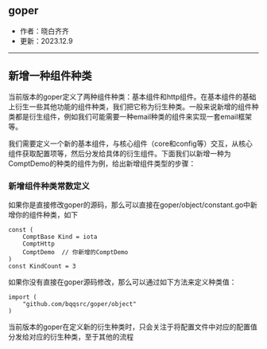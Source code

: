 goper
---

- 作者：晓白齐齐
- 更新：2023.12.9


---
## 新增一种组件种类
当前版本的goper定义了两种组件种类：基本组件和http组件。在基本组件的基础上衍生一些其他功能的组件种类，我们把它称为衍生种类。一般来说新增的组件种类都是衍生组件，例如我们可能需要一种email种类的组件来实现一套email框架等。

我们需要定义一个新的基本组件，与核心组件（core和config等）交互，从核心组件获取配置项等，然后分发给具体的衍生组件。下面我们以新增一种为ComptDemo的种类的组件为例，给出新增组件类型的步骤：

### 新增组件种类常数定义
如果你是直接修改goper的源码，那么可以直接在goper/object/constant.go中新增你的组件种类，如下
```
const (
	ComptBase Kind = iota
	ComptHttp
	ComptDemo  // 你新增的ComptDemo
)
const KindCount = 3
```

如果你没有直接在goper源码修改，那么可以通过如下方法来定义种类值：
```
import (
	"github.com/bqqsrc/goper/object"
)
```

当前版本的goper在定义新的衍生种类时，只会关注于将配置文件中对应的配置值分发给对应的衍生种类，至于其他的流程

